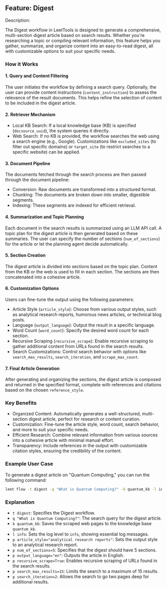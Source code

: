 ## Feature: Digest

Description:

The Digest workflow in LeetTools is designed to generate a comprehensive, multi-section digest article based on search results. Whether you're researching a topic or compiling relevant information, this feature helps you gather, summarize, and organize content into an easy-to-read digest, all with customizable options to suit your specific needs.

### How it Works

#### 1. Query and Content Filtering

   The user initiates the workflow by defining a search query. Optionally, the user can provide content instructions (`content_instruction`) to assess the relevance of the result documents. This helps refine the selection of content to be included in the digest article.

#### 2. Retriever Mechanism

   - Local KB Search: If a local knowledge base (KB) is specified (`docsource_uuid`), the system queries it directly.
   - Web Search: If no KB is provided, the workflow searches the web using a search engine (e.g., Google). Customizations like `excluded_sites` (to filter out specific domains) or `target_site` (to restrict searches to a specific website) can be applied.

#### 3. Document Pipeline

   The documents fetched through the search process are then passed through the document pipeline:

   - Conversion: Raw documents are transformed into a structured format.
   - Chunking: The documents are broken down into smaller, digestible segments.
   - Indexing: These segments are indexed for efficient retrieval.

#### 4. Summarization and Topic Planning

   Each document in the search results is summarized using an LLM API call. A topic plan for the digest article is then generated based on these summaries. The user can specify the number of sections (`num_of_sections`) for the article or let the planning agent decide automatically.

#### 5. Section Creation

   The digest article is divided into sections based on the topic plan. Content from the KB or the web is used to fill in each section. The sections are then concatenated into a cohesive article.

#### 6. Customization Options

   Users can fine-tune the output using the following parameters:

   - Article Style (`article_style`): Choose from various output styles, such as analytical research reports, humorous news articles, or technical blog posts.
   - Language (`output_language`): Output the result in a specific language.
   - Word Count (`word_count`): Specify the desired word count for each section.
   - Recursive Scraping (`recursive_scrape`): Enable recursive scraping to gather additional content from URLs found in the search results.
   - Search Customizations: Control search behavior with options like `search_max_results`, `search_iteration`, and `scrape_max_count`.

#### 7. Final Article Generation

   After generating and organizing the sections, the digest article is composed and returned in the specified format, complete with references and citations based on the chosen `reference_style`.

### Key Benefits

- Organized Content: Automatically generates a well-structured, multi-section digest article, perfect for research or content curation.
- Customization: Fine-tune the article style, word count, search behavior, and more to suit your specific needs.
- Efficient Research: Combine relevant information from various sources into a cohesive article with minimal manual effort.
- Transparency: Include references in the output with customizable citation styles, ensuring the credibility of the content.

### Example User Case

To generate a digest article on "Quantum Computing," you can run the following command:

```bash
leet flow -t digest -q "What is Quantum Computing?" -k quantum_kb -l info -p article_style="analytical research reports" -p num_of_sections=5 -p output_language="en" -p recursive_scrape=True -p search_max_results=15 -p search_iteration=2
```

### Explanation

- `t digest`: Specifies the Digest workflow.
- `q "What is Quantum Computing?"`: The search query for the digest article.
- `k quantum_kb`: Saves the scraped web pages to the knowledge base `quantum_kb`.
- `l info`: Sets the log level to `info`, showing essential log messages.
- `p article_style="analytical research reports"`: Sets the output style to an analytical research report.
- `p num_of_sections=5`: Specifies that the digest should have 5 sections.
- `p output_language="en"`: Outputs the article in English.
- `p recursive_scrape=True`: Enables recursive scraping of URLs found in the search results.
- `p search_max_results=15`: Limits the search to a maximum of 15 results.
- `p search_iteration=2`: Allows the search to go two pages deep for additional results.